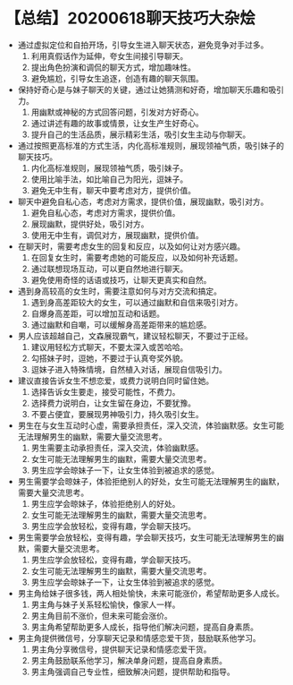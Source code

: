 # 【总结】20200618聊天技巧大杂烩

-   通过虚拟定位和自拍开场，引导女生进入聊天状态，避免竞争对手过多。
    1.  利用真假话作为延伸，夸女生间接引导聊天。
    2.  提出角色扮演和调侃的聊天方式，增加趣味性。
    3.  避免尴尬，引导女生追逐，创造有趣的聊天氛围。
-   保持好奇心是与妹子聊天的关键，通过让她猜测和好奇，增加聊天乐趣和吸引力。
    1.  用幽默或神秘的方式回答问题，引发对方好奇心。
    2.  通过讲述有趣的故事或情景，让女生产生好奇心。
    3.  提升自己的生活品质，展示精彩生活，吸引女生主动与你聊天。
-   通过按照更高标准的方式生活，内化高标准规则，展现领袖气质，吸引妹子的聊天技巧。
    1.  内化高标准规则，展现领袖气质，吸引妹子。
    2.  使用比喻手法，如比喻自己为阳光，逗妹子。
    3.  避免无中生有，聊天中要考虑对方，提供价值。
-   聊天中避免自私心态，考虑对方需求，提供价值，展现幽默，吸引对方。
    1.  避免自私心态，考虑对方需求，提供价值。
    2.  展现幽默，提供好处，吸引对方。
    3.  使用无中生有，调侃对方，展现幽默，提供价值。
-   在聊天时，需要考虑女生的回复和反应，以及如何让对方感兴趣。
    1.  在回复女生时，需要考虑她的可能反应，以及如何补充话题。
    2.  通过联想现场互动，可以更自然地进行聊天。
    3.  避免使用奇怪的话语或技巧，让聊天更真实和自然。
-   遇到身高较高的女生时，需要注意如何与对方交流和搞定。
    1.  遇到身高差距较大的女生，可以通过幽默和自信来吸引对方。
    2.  自爆身高差距，可以增加互动和话题。
    3.  通过幽默和自嘲，可以缓解身高差距带来的尴尬感。
-   男人应该超越自己，文森展现霸气，建议轻松聊天，不要过于正经。
    1.  建议用轻松方式聊天，不要太深入或苦哈哈。
    2.  勾搭妹子时，逗她，不要过于认真夸奖外貌。
    3.  逗妹子进入特殊情境，自然植入对话，展现自信吸引力。
-   建议直接告诉女生不想恋爱，或费力说明白同时留住她。
    1.  选择告诉女生要走，接受可能性，不费力。
    2.  选择费力说明白，让女生留在身边，不要犹豫。
    3.  不要占便宜，要展现男神吸引力，持久吸引女生。
-   男生在与女生互动时心虚，需要承担责任，深入交流，体验幽默感。女生可能无法理解男生的幽默，需要大量交流思考。
    1.  男生需要主动承担责任，深入交流，体验幽默感。
    2.  女生可能无法理解男生的幽默，需要大量交流思考。
    3.  男生应学会晾妹子一下，让女生体验到被追求的感觉。
-   男生需要学会晾妹子，体验拒绝别人的好处，女生可能无法理解男生的幽默，需要大量交流思考。
    1.  男生应学会晾妹子，体验拒绝别人的好处。
    2.  女生可能无法理解男生的幽默，需要大量交流思考。
    3.  男生应学会放轻松，变得有趣，学会聊天技巧。
-   男生需要学会放轻松，变得有趣，学会聊天技巧，女生可能无法理解男生的幽默，需要大量交流思考。
    1.  男生应学会放轻松，变得有趣，学会聊天技巧。
    2.  女生可能无法理解男生的幽默，需要大量交流思考。
    3.  男生应学会晾妹子一下，让女生体验到被追求的感觉。
-   男主角给妹子很多钱，两人相处愉快，未来可能涨价，希望帮助更多人成长。
    1.  男主角与妹子关系轻松愉快，像家人一样。
    2.  男主角目前不涨价，但未来可能会涨价。
    3.  男主角希望帮助更多人成长，指导他们解决问题，提高自身素质。
-   男主角提供微信号，分享聊天记录和情感恋爱干货，鼓励联系他学习。
    1.  男主角分享微信号，提供聊天记录和情感恋爱干货。
    2.  男主角鼓励联系他学习，解决单身问题，提高自身素质。
    3.  男主角强调自己专业性，细致解决问题，提供帮助和指导。